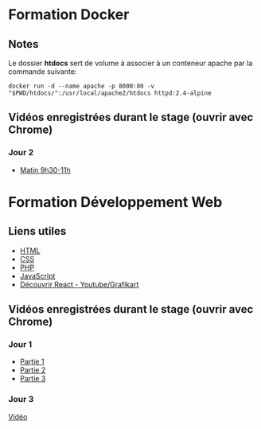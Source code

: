 # Formation Docker

## Notes
Le dossier __htdocs__ sert de volume à associer à un conteneur apache par la commande suivante:  

```
docker run -d --name apache -p 8000:80 -v "$PWD/htdocs/":/usr/local/apache2/htdocs httpd:2.4-alpine
```

## Vidéos enregistrées durant le stage (ouvrir avec Chrome)

### Jour 2
- [Matin 9h30-11h](https://opusidea-training.s3.eu-west-3.amazonaws.com/divers/2022-06-22-docker-j2-1.webm)

# Formation Développement Web

## Liens utiles
- [HTML](https://www.w3schools.com/html/default.asp)
- [CSS](https://www.w3schools.com/css/default.asp)
- [PHP](https://www.w3schools.com/php/default.asp)
- [JavaScript](https://www.w3schools.com/js/default.asp)
- [Découvrir React - Youtube/Grafikart](https://youtu.be/SMgQlTSoXf0)

## Vidéos enregistrées durant le stage (ouvrir avec Chrome)

### Jour 1
- [Partie 1](https://opusidea-training.s3.eu-west-3.amazonaws.com/divers/2022-06-08-web-dev-j1-1.webm)
- [Partie 2](https://opusidea-training.s3.eu-west-3.amazonaws.com/divers/2022-06-08-web-dev-j1-2.webm)
- [Partie 3](https://opusidea-training.s3.eu-west-3.amazonaws.com/divers/2022-06-08-web-dev-j1-3.webm)

### Jour 3
[Vidéo](https://opusidea-training.s3.eu-west-3.amazonaws.com/divers/2022-06-10-web-dev-j3.webm)